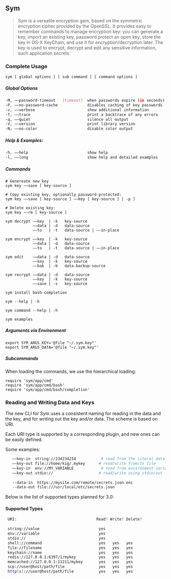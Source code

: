 ## Sym 

> Sym is a versatile encryption gem, based on the symmetric encryption cipher provided by the OpenSSL. It provides easy to remember commands to manage encryption key: you can generate a key, import an existing key, password protect an open key, store the key in OS-X KeyChain, and use it for encryption/decryption later. The key is used to encrypt, decrypt and edit any sensitive information, such application secrets.

### Complete Usage

    sym [ global options ] [ sub command ] [ command options ] 
    
##### Global Options
    
```bash
-M, ——password-timeout   [timeout]  when passwords expire (in seconds)
-P, ——no-password-cache             disables caching of key passwords   
-v, ——verbose                       show additional information
-T, ——trace                         print a backtrace of any errors
-q, ——quiet                         silence all output
-V, ——version                       print library version
-N, ——no-color                      disable color output
```

##### Help & Examples:

```bash
-h, ——help                          show help
-l, ——long                          show help and detailed examples
```

##### Commands

    # Genereate new key
    sym key ——save [ key-source ]
   
    # Copy existing key, optionally password-protected:
    sym key ——save [ key-source ] ——key [ key-source ] [ -p ] 
   
    # Delete existing key:
    sym key ——rm [ key-source ]

    sym decrypt ——key  | -k   key-source 
                ——data | -d   data-source
                ——to   | -t   data-source | ——in-place
 
    sym encrypt ——key  | -k   key-source 
                ——data | -d   data-source
                ——to   | -t   data-source | ——in-place
   
    sym edit    ——data | -d   data-source
                ——key  | -k   key-source
                ——bak  | -b   data-backup-source
                
    sym recrypt ——data | -d   data-source
                ——key  | -k   key-source 
                ——save | -s   key-source
                 
    sym install bash-completion

    sym --help | -h
    
    sym command --help | -h
    
    sym examples


##### Arguments via Environment

    export SYM_ARGS_KEY='@file "~/.sym.key"'
    export SYM_ARGS_DATA='@file "~/.sym.key"'

##### Subcommands

When loading the commands, we use the hierarchical loading:

    require 'sym/app/cmd'
    require 'sym/app/cmd/bash'
    require 'sym/app/cmd/bash/completion'


### Reading and Writing Data and Keys

The new CLI for Sym uses a consistent naming for reading in the data and the key, and for writing out the key and/or data. The scheme is based on URI.

Each URI type is supported by a corresponding plugin, and new ones can be easily defined.  

Some examples:
   
```bash   
   ——key-in  string://234234234           # read from the literal data
   ——key-out file://home/kig/.mykey      # read/write from/to file
   ——key-in  env://MY_VARIABLE            # read from environment variable
   ——key-out stdio://                    # read/write using stdin/out
   
   --data-in  https://mysite.com/remote/secrets.json.enc
   --data-out file:///usr/local/etc/secrets.json
```

Below is the list of supported types planned for 3.0:

#### Supported Types

```bash
 URI:                                   Read? Write? Delete?
 
 string://value                          yes      
 env://variable                          yes    
 stdio://                                yes
 shell://command                         yes   yes   yes
 file://filename                         yes   yes   yes
 keychain://name                         yes   yes   yes
 redis://127.0.0.1:6397/1/mykey          yes   yes   yes
 memcached://127.0.0.1:11211/mykey       yes   yes   yes
 scp://user@host/path/file               yes   yes   yes
 http[s]://user@host/path/file           yes   yes   yes
```

